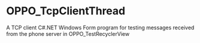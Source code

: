 # OPPO_TcpClientThread
A TCP client C#.NET Windows Form program for testing messages received from the phone server in OPPO_TestRecyclerView
